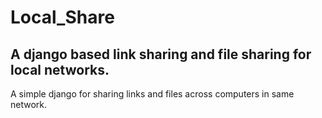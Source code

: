 # Local_Share

## A django based link sharing and file sharing for local networks.

A simple django for sharing links and files across computers in same network.
